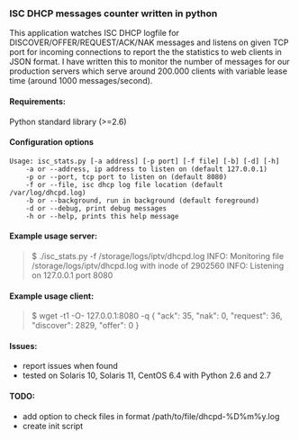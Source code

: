 ### ISC DHCP messages counter written in python

This application watches ISC DHCP logfile for DISCOVER/OFFER/REQUEST/ACK/NAK messages
and listens on given TCP port for incoming connections to report the the statistics to
web clients in JSON format.
I have written this to monitor the number of messages for our production servers which serve
around 200.000 clients with variable lease time (around 1000 messages/second).

#### Requirements:

Python standard library (>=2.6)


#### Configuration options

    Usage: isc_stats.py [-a address] [-p port] [-f file] [-b] [-d] [-h]
     	-a or --address, ip address to listen on (default 127.0.0.1)
     	-p or --port, tcp port to listen on (default 8080)
     	-f or --file, isc dhcp log file location (default /var/log/dhcpd.log)
     	-b or --background, run in background (default foreground)
     	-d or --debug, print debug messages
     	-h or --help, prints this help message


#### Example usage server:


> $ ./isc_stats.py -f /storage/logs/iptv/dhcpd.log
> INFO: Monitoring file /storage/logs/iptv/dhcpd.log with inode of 2902560
> INFO: Listening on 127.0.0.1 port 8080


#### Example usage client:

> $ wget -t1  -O- 127.0.0.1:8080 -q
> {
>     "ack": 35,
>     "nak": 0,
>     "request": 36,
>     "discover": 2829,
>     "offer": 0
> }


#### Issues:

* report issues when found
* tested on Solaris 10, Solaris 11, CentOS 6.4 with Python 2.6 and 2.7


#### TODO:

* add option to check files in format /path/to/file/dhcpd-%D%m%y.log
* create init script 
